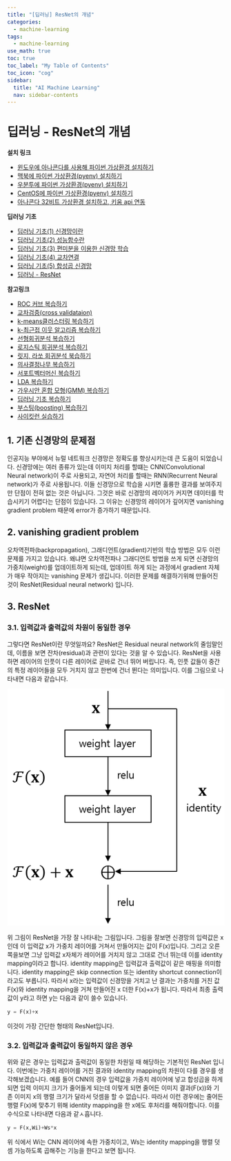 ```yaml
---
title: "[딥러닝] ResNet의 개념" 
categories:
  - machine-learning
tags:
  - machine-learning
use_math: true
toc: true
toc_label: "My Table of Contents"
toc_icon: "cog"
sidebar:
  title: "AI Machine Learning"
  nav: sidebar-contents
---
```


# 딥러닝 - ResNet의 개념

**설치 링크**

* [윈도우에 아나콘다를 사용해 파이썬 가상환경 설치하기](https://losskatsu.github.io/programming/py-conda/)
* [맥북에 파이썬 가상환경(pyenv) 설치하기](https://losskatsu.github.io/it-infra/pyenv-osx/)
* [우분투에 파이썬 가상환경(pyenv) 설치하기](https://losskatsu.github.io/programming/pyenv/)
* [CentOS에 파이썬 가상환경(pyenv) 설치하기](https://losskatsu.github.io/it-infra/pyenv-centos6/)
* [아나콘다 32비트 가상환경 설치하고, 키움 api 연동](https://losskatsu.github.io/it-infra/conda32/)

**딥러닝 기초**
* [딥러닝 기초(1) 신경망이란](https://losskatsu.github.io/machine-learning/dl-basic01/)
* [딥러닝 기초(2) 성능함수란](https://losskatsu.github.io/machine-learning/dl-basic02/)
* [딥러닝 기초(3) 편미분을 이용한 신경망 학습](https://losskatsu.github.io/machine-learning/dl-basic03/)
* [딥러닝 기초(4) 교차연결](https://losskatsu.github.io/machine-learning/dl-basic04/)
* [딥러닝 기초(5) 합성곱 신경망](https://losskatsu.github.io/machine-learning/dl-basic05/)
* [딥러닝 - ResNet](https://losskatsu.github.io/machine-learning/resnet/)

**참고링크**
* [ROC 커브 복습하기](https://losskatsu.github.io/machine-learning/stat-roc-curve/)
* [교차검증(cross validataion)](https://losskatsu.github.io/machine-learning/cross-validation/)
* [k-means클러스터링 복습하기](https://losskatsu.github.io/machine-learning/kmeans-clustering/)
* [k-최근접 이웃 알고리즘 복습하기](https://losskatsu.github.io/machine-learning/knn/)
* [선형회귀분석 복습하기](https://losskatsu.github.io/statistics/simple-regression/)
* [로지스틱 회귀분석 복습하기](https://losskatsu.github.io/statistics/logistic-regression/)
* [릿지, 라쏘 회귀분석 북습하기](https://losskatsu.github.io/machine-learning/l1l2/)
* [의사결정나무 복습하기](https://losskatsu.github.io/machine-learning/decision-tree/)
* [서포트벡터머신 복습하기](https://losskatsu.github.io/machine-learning/svm/)
* [LDA 복습하기](https://losskatsu.github.io/machine-learning/lda/)
* [가우시안 혼합 모형(GMM) 복습하기](https://losskatsu.github.io/machine-learning/gmm/)
* [딥러닝 기초 복습하기](https://losskatsu.github.io/machine-learning/dl-basic01/)
* [부스팅(boosting) 복습하기](https://losskatsu.github.io/machine-learning/boosting/)
* [사이킷런 실습하기](https://losskatsu.github.io/machine-learning/sklearn/)

## 1. 기존 신경망의 문제점

인공지능 부야에서 뉴럴 네트워크 신경망은 정확도를 향상시키는데 큰 도움이 되었습니다. 
신경망에는 여러 종류가 있는데 이미지 처리를 할떄는 CNN(Convolutional Neural network)이 주로 사용되고, 
자연어 처리를 할때는 RNN(Recurrent Neural network)가 주로 사용됩니다. 
이들 신경망으로 학습을 시키면 훌륭한 결과를 보여주지만 단점이 전혀 없는 것은 아닙니다. 
그것은 바로 신경망의 레이어가 커지면 데이터를 학습시키기 어렵다는 단점이 있습니다.
그 이유는 신경망의 레이어가 깊어지면 vanishing gradient problem 때문에 error가 증가하기 때문입니다.  


## 2. vanishing gradient problem

오차역전파(backpropagation), 그래디언트(gradient)기반의 학습 방법은 모두 이런 문제를 가지고 있습니다. 
왜냐면 오차역전파나 그래디언트 방법을 쓰게 되면 신경망의 가중치(weight)를 업데이트하게 되는데, 
업데이트 하게 되는 과정에서 gradient 자체가 매우 작아지는 vanishing 문제가 생깁니다. 
이러한 문제를 해결하기위해 만들어진 것이 ResNet(Residual neural network) 입니다. 

## 3. ResNet

### 3.1. 입력값과 출력값의 차원이 동일한 경우

그렇다면 ResNet이란 무엇일까요? ResNet은 Residual neural network의 줄임말인데, 
이름을 보면 잔차(residual)과 관련이 있다는 것을 알 수 있습니다. 
ResNet을 사용하면 레이어의 인풋이 다른 레이어로 곧바로 건너 뛰어 버립니다. 
즉, 인풋 값들이 중간의 특정 레이어들을 모두 거치지 않고 한번에 건너 뛴다는 의미입니다. 
이를 그림으로 나타내면 다음과 같습니다.  

<center><img src="/assets/images/ml/resnet/resnet01.png" width="800"></center>

위 그림이 ResNet을 가장 잘 나타내는 그림입니다. 
그림을 잘보면 신경망의 입력값은 x인데 이 입력값 x가 가중치 레이어를 거쳐서 만들어지는 값이 
F(x)입니다. 그리고 오른쪽을보면 그냥 입력값 x자체가 레이어를 거치지 않고 그대로 건너 뛰는데 
이를 identity mapping이라고 합니다. identity mapping은 입력값과 출력값이 같은 매핑을 의미합니다. 
identity mapping은 skip connection 또는 identity shortcut connection이라고도 부릅니다.
따라서 x라는 입력값이 신경망을 거치고 난 결과는 가중치를 거친 값 F(x)와 identity mapping을 거쳐 만들어진 x 더한 
F(x)+x가 됩니다. 따라서 최종 출력값이 y라고 하면 y는 다음과 같이 쓸수 있습니다.

```python
y = F(x)+x
```

이것이 가장 간단한 형태의 ResNet입니다.

### 3.2. 입력값과 출력값이 동일하지 않은 경우 

위와 같은 경우는 입력값과 출력값이 동일한 차원일 때 해당하는 기본적인 ResNet 입니다. 
이번에는 가중치 레이어를 거친 결과와 identity mapping의 차원이 다를 경우를 생각해보겠습니다. 
예를 들어 CNN의 경우 입력값을 가중치 레이어에 넣고 합성곱을 하게 되면 입력 이미지 크기가 줄어들게 되는데 
이렇게 되면 줄어든 이미지 결과(F(x))와 기존 이미지 x의 행렬 크기가 달라서 덧셈을 할 수 없습니다. 
따라서 이런 경우에는 줄어든 행렬 F(x)에 맞추기 위해 identity mapping을 한 x에도 후처리를 해줘야합니다. 
이를 수식으로 나타내면 다음과 같ㅅ흡니다. 

```python
y = F(x,Wi)+Ws*x
```

위 식에서 Wi는 CNN 레이어에 속한 가중치이고, Ws는 identity mapping을 행렬 덧셈 가능하도록 곱해주는 기능을 한다고 보면 됩니다. 
